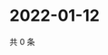 # 2022-01-12

共 0 条

<!-- BEGIN WEIBO -->
<!-- 最后更新时间 Wed Jan 12 2022 16:18:30 GMT+0800 (China Standard Time) -->

<!-- END WEIBO -->
